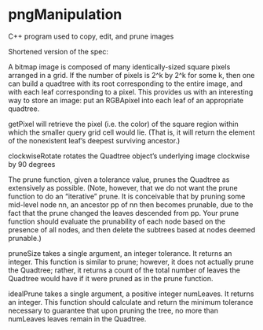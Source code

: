 # pngManipulation
C++ program used to copy, edit, and prune images

Shortened version of the spec:

A bitmap image is composed of many identically-sized square pixels arranged in a grid. If the number of pixels is 2^k by 2^k for some k, then one can build a quadtree with its root corresponding to the entire image, and with each leaf corresponding to a pixel. This provides us with an interesting way to store an image: put an RGBApixel into each leaf of an appropriate quadtree.

getPixel will retrieve the pixel (i.e. the color) of the square region within which the smaller query grid cell would lie. (That is, it will return the element of the nonexistent leaf’s deepest surviving ancestor.)

 clockwiseRotate rotates the Quadtree object’s underlying image clockwise by 90 degrees
 
The prune function, given a tolerance value, prunes the Quadtree as extensively as possible. (Note, however, that we do not want the prune function to do an “iterative” prune. It is conceivable that by pruning some mid-level node nn, an ancestor pp of nn then becomes prunable, due to the fact that the prune changed the leaves descended from pp. Your prune function should evaluate the prunability of each node based on the presence of all nodes, and then delete the subtrees based at nodes deemed prunable.)
 
pruneSize takes a single argument, an integer tolerance. It returns an integer. This function is similar to prune; however, it does not actually prune the Quadtree; rather, it returns a count of the total number of leaves the Quadtree would have if it were pruned as in the prune function.
 
idealPrune takes a single argument, a positive integer numLeaves. It returns an integer. This function should calculate and return the minimum tolerance necessary to guarantee that upon pruning the tree, no more than numLeaves leaves remain in the Quadtree.
